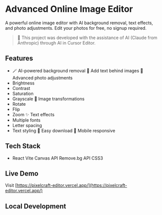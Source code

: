 # Advanced Online Image Editor
A powerful online image editor with AI background removal, text effects, and photo adjustments. Edit your photos for free, no signup required.
> 🤖 This project was developed with the assistance of AI (Claude from Anthropic) through AI in Cursor Editor.
## Features
- 🪄 AI-powered background removal
 📝 Add text behind images
 🎨 Advanced photo adjustments
 - Brightness
 - Contrast
 - Saturation
 - Grayscale
 🔄 Image transformations
 - Rotate
 - Flip
 - Zoom
 ✨ Text effects
 - Multiple fonts
 - Letter spacing
 - Text styling
 💾 Easy download
 📱 Mobile responsive
## Tech Stack
- React
 Vite
 Canvas API
 Remove.bg API
 CSS3
## Live Demo
Visit [https://pixelcraft-editor.vercel.app/](https://pixelcraft-editor.vercel.app/)
## Local Development
